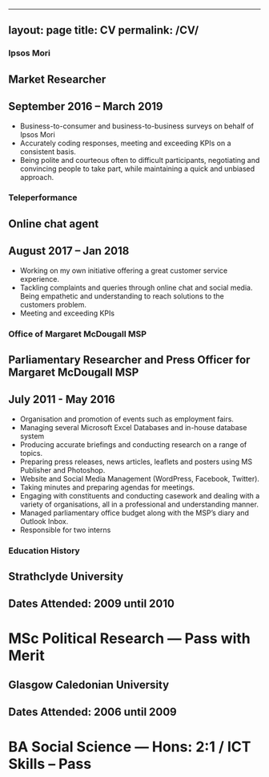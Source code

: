 ------
layout: page
title: CV
permalink: /CV/
---

### Ipsos Mori
## Market Researcher
## September 2016 – March 2019

- Business-to-consumer and business-to-business surveys on behalf of Ipsos Mori
- Accurately coding responses, meeting and exceeding KPIs on a consistent basis.
- Being polite and courteous often to difficult participants, negotiating and convincing people to take part, 
  while maintaining a quick and unbiased approach. 

### Teleperformance
## Online chat agent
## August 2017 – Jan 2018

- Working on my own initiative offering a great customer service experience.
- Tackling complaints and queries through online chat and social media. Being empathetic and 
  understanding to reach solutions to the customers problem.
- Meeting and exceeding KPIs


### Office of Margaret McDougall MSP
## Parliamentary Researcher and Press Officer for Margaret McDougall MSP
## July 2011 -  May 2016

- Organisation and promotion of events such as employment fairs.
- Managing several Microsoft Excel Databases and in-house database system
- Producing accurate briefings and conducting research on a range of topics.
- Preparing press releases, news articles, leaflets and posters using MS Publisher and Photoshop.
- Website and Social Media Management (WordPress, Facebook, Twitter).
- Taking minutes and preparing agendas for meetings.
- Engaging with constituents and conducting casework and dealing with a variety of organisations, 
  all in a professional and understanding manner.
- Managed parliamentary office budget along with the MSP’s diary and Outlook Inbox.
- Responsible for two interns 


### Education History

## Strathclyde University
## Dates Attended: 2009 until 2010
# MSc Political Research — Pass with Merit 

## Glasgow Caledonian University
## Dates Attended: 2006 until 2009
# BA Social Science — Hons: 2:1 / ICT Skills – Pass





        